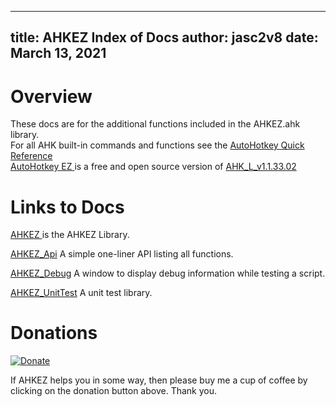 
<!-- reminder: replace = "" with = \"\" -->

---
title: AHKEZ Index of Docs
author: jasc2v8
date: March 13, 2021
---

# Overview

These docs are for the additional functions included in the AHKEZ.ahk library.  
For all AHK built-in commands and functions see the [AutoHotkey Quick Reference](https://www.autohotkey.com/docs/AutoHotkey.htm)  
[AutoHotkey EZ ](https://github.com/jasc2v8/AHKEZ) is a free and open source version of [AHK_L_v1.1.33.02](https://github.com/AutoHotkey/AutoHotkey) 

# Links to Docs

[AHKEZ ](https://jasc2v8.github.io/AHKEZ/docs/index-ahkez.html) is the AHKEZ Library.

[AHKEZ_Api](https://jasc2v8.github.io/AHKEZ/docs/index-api.html) A simple one-liner API listing all functions.

[AHKEZ_Debug](https://jasc2v8.github.io/AHKEZ/docs/index-debug.html) A window to display debug information while testing a script.

[AHKEZ_UnitTest](https://jasc2v8.github.io/AHKEZ/docs/index-unittest.html) A unit test library.

# Donations

[![Donate](https://img.shields.io/badge/Buy_me_a_cup_of_Coffee-PayPal-red.svg)](https://www.paypal.me/JimDreherHome)

If AHKEZ helps you in some way, then please buy me a cup of coffee by clicking on the donation button above. Thank you.